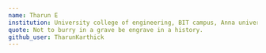 ```yaml
---
name: Tharun E
institution: University college of engineering, BIT campus, Anna university, Tiruchirappalli.
quote: Not to burry in a grave be engrave in a history.
github_user: TharunKarthick
---
```

